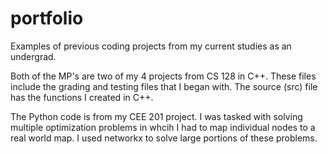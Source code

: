 # portfolio
Examples of previous coding projects from my current studies as an undergrad.

Both of the MP's are two of my 4 projects from CS 128 in C++. These files include the grading and testing files that I began with. The source (src) file has the functions I created in C++.

The Python code is from my CEE 201 project. I was tasked with solving multiple optimization problems in whcih I had to map individual nodes to a real world map. I used networkx to solve large portions of these problems.
